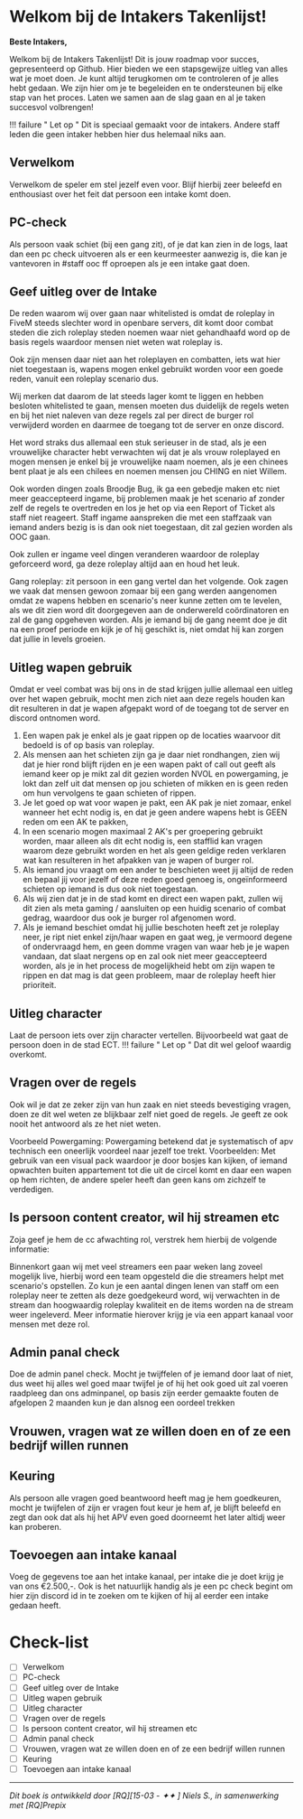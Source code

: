 # **Welkom bij de Intakers Takenlijst!**

**Beste Intakers,**

Welkom bij de Intakers Takenlijst! Dit is jouw roadmap voor succes, gepresenteerd op Github. Hier bieden we een stapsgewijze uitleg van alles wat je moet doen. Je kunt altijd terugkomen om te controleren of je alles hebt gedaan. We zijn hier om je te begeleiden en te ondersteunen bij elke stap van het proces. Laten we samen aan de slag gaan en al je taken succesvol volbrengen!

!!! failure " Let op "
    Dit is speciaal gemaakt voor de intakers. Andere staff leden die geen intaker hebben hier dus helemaal niks aan. 

## Verwelkom 
Verwelkom de speler em stel jezelf even voor. Blijf hierbij zeer beleefd en enthousiast over het feit dat persoon een intake komt doen.
## PC-check 
Als persoon vaak schiet (bij een gang zit), of je dat kan zien in de logs, laat dan een pc check uitvoeren als er een keurmeester aanwezig is, die kan je vantevoren in #staff ooc ff oproepen als je een intake gaat doen.
## Geef uitleg over de Intake 
De reden waarom wij over gaan naar whitelisted is omdat de roleplay in FiveM steeds slechter word in openbare servers, dit komt door combat steden die zich roleplay steden noemen waar niet gehandhaafd word op de basis regels waardoor mensen niet weten wat roleplay is.

Ook zijn mensen daar niet aan het roleplayen en combatten, iets wat hier niet toegestaan is, wapens mogen enkel gebruikt worden voor een goede reden, vanuit een roleplay scenario dus.

Wij merken dat daarom de lat steeds lager komt te liggen en hebben besloten whitelisted te gaan, mensen moeten dus duidelijk de regels weten en bij het niet naleven van deze regels zal per direct de burger rol verwijderd worden en daarmee de toegang tot de server en onze discord.

Het word straks dus allemaal een stuk serieuser in de stad, als je een vrouwelijke character hebt verwachten wij dat je als vrouw roleplayed en mogen mensen je enkel bij je vrouwelijke naam noemen, als je een chinees bent plaat je als een chilees en noemen mensen jou CHING en niet Willem.

Ook worden dingen zoals Broodje Bug, ik ga een gebedje maken etc niet meer geaccepteerd ingame, bij problemen maak je het scenario af zonder zelf de regels te overtreden en los je het op via een Report of Ticket als staff niet reageert.
Staff ingame aanspreken die met een staffzaak van iemand anders bezig is is dan ook niet toegestaan, dit zal gezien worden als OOC gaan.

Ook zullen er ingame veel dingen veranderen waardoor de roleplay geforceerd word, ga deze roleplay altijd aan en houd het leuk.

Gang roleplay: zit persoon in een gang vertel dan het volgende.
Ook zagen we vaak dat mensen gewoon zomaar bij een gang werden aangenomen omdat ze wapens hebben en scenario's neer kunne zetten om te levelen, als we dit zien word dit doorgegeven aan de onderwereld coördinatoren en zal de gang opgeheven worden.
Als je iemand bij de gang neemt doe je dit na een proef periode en kijk je of hij geschikt is, niet omdat hij kan zorgen dat jullie in levels groeien.
## Uitleg wapen gebruik
Omdat er veel combat was bij ons in de stad krijgen jullie allemaal een uitleg over het wapen gebruik, mocht men zich niet aan deze regels houden kan dit resulteren in dat je wapen afgepakt word of de toegang tot de server en discord ontnomen word.

1. Een wapen pak je enkel als je gaat rippen op de locaties waarvoor dit bedoeld is of op basis van roleplay.
2. Als mensen aan het schieten zijn ga je daar niet rondhangen, zien wij dat je hier rond blijft rijden en je een wapen pakt of call out geeft als iemand keer op je mikt zal dit gezien worden NVOL en powergaming, je lokt dan zelf uit dat mensen op jou schieten of mikken en is geen reden om hun vervolgens te gaan schieten of rippen.
3. Je let goed op wat voor wapen je pakt, een AK pak je niet zomaar, enkel wanneer het echt nodig is, en dat je geen andere wapens hebt is GEEN reden om een AK te pakken,
4. In een scenario mogen maximaal 2 AK's per groepering gebruikt worden, maar alleen als dit echt nodig is, een stafflid kan vragen waarom deze gebruikt worden en het als geen geldige reden verklaren wat kan resulteren in het afpakken van je wapen of burger rol.
5. Als iemand jou vraagt om een ander te beschieten weet jij altijd de reden en bepaal jij voor jezelf of deze reden goed genoeg is, ongeïnformeerd schieten op iemand is dus ook niet toegestaan.
6. Als wij zien dat je in de stad komt en direct een wapen pakt, zullen wij dit zien als meta gaming / aansluiten op een huidig scenario of combat gedrag, waardoor dus ook je burger rol afgenomen word.
7. Als je iemand beschiet omdat hij jullie beschoten heeft zet je roleplay neer, je ript niet enkel zijn/haar wapen en gaat weg, je vermoord degene of ondervraagd hem, en geen domme vragen van waar heb je je wapen vandaan, dat slaat nergens op en zal ook niet meer geaccepteerd worden, als je in het process de mogelijkheid hebt om zijn wapen te rippen en dat mag is dat geen probleem, maar de roleplay heeft hier prioriteit.
## Uitleg character 
Laat de persoon iets over zijn character vertellen. Bijvoorbeeld wat gaat de persoon doen in de stad ECT.
!!! failure " Let op "
    Dat dit wel geloof waardig overkomt.  
## Vragen over de regels
Ook wil je dat ze zeker zijn van hun zaak en niet steeds bevestiging vragen, doen ze dit wel weten ze blijkbaar zelf niet goed de regels.
Je geeft ze ook nooit het antwoord als ze het niet weten.

Voorbeeld Powergaming:
Powergaming betekend dat je systematisch of apv technisch een oneerlijk voordeel naar jezelf toe trekt.
Voorbeelden: Met gebruik van een visual pack waardoor je door bosjes kan kijken, of iemand opwachten buiten appartement tot die uit de circel komt en daar een wapen op hem richten, de andere speler heeft dan geen kans om zichzelf te verdedigen.
## Is persoon content creator, wil hij streamen etc
Zoja geef je hem de cc afwachting rol, verstrek hem hierbij de volgende informatie:


Binnenkort gaan wij met veel streamers een paar weken lang zoveel mogelijk live, hierbij word een team opgesteld die die streamers helpt met scenario's opstellen.
Zo kun je een aantal dingen lenen van staff om een roleplay neer te zetten als deze goedgekeurd word, wij verwachten in de stream dan hoogwaardig roleplay kwaliteit en de items worden na de stream weer ingeleverd.
Meer informatie hierover krijg je via een appart kanaal voor mensen met deze rol.
## Admin panal check 
Doe de admin panel check. Mocht je twijffelen of je iemand door laat of niet, dus weet hij alles wel goed maar twijfel je of hij het ook goed uit zal voeren raadpleeg dan ons adminpanel, op basis zijn eerder gemaakte fouten de afgelopen 2 maanden kun je dan alsnog een oordeel trekken
## Vrouwen, vragen wat ze willen doen en of ze een bedrijf willen runnen 
## Keuring
Als persoon alle vragen goed beantwoord heeft mag je hem goedkeuren, mocht je twijfelen of zijn er vragen fout keur je hem af, je blijft beleefd en zegt dan ook dat als hij het APV even goed doorneemt het later altidj weer kan proberen.
## Toevoegen aan intake kanaal
Voeg de gegevens toe aan het intake kanaal, per intake die je doet krijg je van ons €2.500,-. Ook is het natuurlijk handig als je een pc check begint om hier zijn discord id in te zoeken om te kijken of hij al eerder een intake gedaan heeft.

# Check-list
- [ ] Verwelkom 
- [ ] PC-check 
- [ ] Geef uitleg over de Intake
- [ ] Uitleg wapen gebruik
- [ ] Uitleg character
- [ ] Vragen over de regels
- [ ] Is persoon content creator, wil hij streamen etc
- [ ] Admin panal check 
- [ ] Vrouwen, vragen wat ze willen doen en of ze een bedrijf willen runnen 
- [ ] Keuring
- [ ] Toevoegen aan intake kanaal
---------------------

*Dit boek is ontwikkeld door [RQ][15-03 - ✦✦ ] Niels S., in samenwerking met [RQ]Prepix*